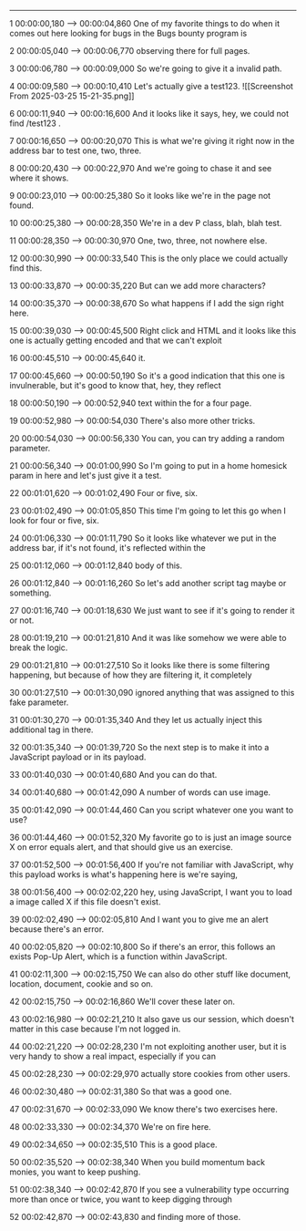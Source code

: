 







---

1
00:00:00,180 --> 00:00:04,860
One of my favorite things to do when it comes out here looking for bugs in the Bugs bounty program is

2
00:00:05,040 --> 00:00:06,770
observing there for full pages.

3
00:00:06,780 --> 00:00:09,000
So we're going to give it a invalid path.

4
00:00:09,580 --> 00:00:10,410
Let's actually give a test123.
![[Screenshot From 2025-03-25 15-21-35.png]]

6
00:00:11,940 --> 00:00:16,600
And it looks like it says, hey, we could not find /test123 .

7
00:00:16,650 --> 00:00:20,070
This is what we're giving it right now in the address bar to test one, two, three.

8
00:00:20,430 --> 00:00:22,970
And we're going to chase it and see where it shows.

9
00:00:23,010 --> 00:00:25,380
So it looks like we're in the page not found.

10
00:00:25,380 --> 00:00:28,350
We're in a dev P class, blah, blah test.

11
00:00:28,350 --> 00:00:30,970
One, two, three, not nowhere else.

12
00:00:30,990 --> 00:00:33,540
This is the only place we could actually find this.

13
00:00:33,870 --> 00:00:35,220
But can we add more characters?

14
00:00:35,370 --> 00:00:38,670
So what happens if I add the sign right here.

15
00:00:39,030 --> 00:00:45,500
Right click and HTML and it looks like this one is actually getting encoded and that we can't exploit

16
00:00:45,510 --> 00:00:45,640
it.

17
00:00:45,660 --> 00:00:50,190
So it's a good indication that this one is invulnerable, but it's good to know that, hey, they reflect

18
00:00:50,190 --> 00:00:52,940
text within the for a four page.

19
00:00:52,980 --> 00:00:54,030
There's also more other tricks.

20
00:00:54,030 --> 00:00:56,330
You can, you can try adding a random parameter.

21
00:00:56,340 --> 00:01:00,990
So I'm going to put in a home homesick param in here and let's just give it a test.

22
00:01:01,620 --> 00:01:02,490
Four or five, six.

23
00:01:02,490 --> 00:01:05,850
This time I'm going to let this go when I look for four or five, six.

24
00:01:06,330 --> 00:01:11,790
So it looks like whatever we put in the address bar, if it's not found, it's reflected within the

25
00:01:12,060 --> 00:01:12,840
body of this.

26
00:01:12,840 --> 00:01:16,260
So let's add another script tag maybe or something.

27
00:01:16,740 --> 00:01:18,630
We just want to see if it's going to render it or not.

28
00:01:19,210 --> 00:01:21,810
And it was like somehow we were able to break the logic.

29
00:01:21,810 --> 00:01:27,510
So it looks like there is some filtering happening, but because of how they are filtering it, it completely

30
00:01:27,510 --> 00:01:30,090
ignored anything that was assigned to this fake parameter.

31
00:01:30,270 --> 00:01:35,340
And they let us actually inject this additional tag in there.

32
00:01:35,340 --> 00:01:39,720
So the next step is to make it into a JavaScript payload or in its payload.

33
00:01:40,030 --> 00:01:40,680
And you can do that.

34
00:01:40,680 --> 00:01:42,090
A number of words can use image.

35
00:01:42,090 --> 00:01:44,460
Can you script whatever one you want to use?

36
00:01:44,460 --> 00:01:52,320
My favorite go to is just an image source X on error equals alert, and that should give us an exercise.

37
00:01:52,500 --> 00:01:56,400
If you're not familiar with JavaScript, why this payload works is what's happening here is we're saying,

38
00:01:56,400 --> 00:02:02,220
hey, using JavaScript, I want you to load a image called X if this file doesn't exist.

39
00:02:02,490 --> 00:02:05,810
And I want you to give me an alert because there's an error.

40
00:02:05,820 --> 00:02:10,800
So if there's an error, this follows an exists Pop-Up Alert, which is a function within JavaScript.

41
00:02:11,300 --> 00:02:15,750
We can also do other stuff like document, location, document, cookie and so on.

42
00:02:15,750 --> 00:02:16,860
We'll cover these later on.

43
00:02:16,980 --> 00:02:21,210
It also gave us our session, which doesn't matter in this case because I'm not logged in.

44
00:02:21,220 --> 00:02:28,230
I'm not exploiting another user, but it is very handy to show a real impact, especially if you can

45
00:02:28,230 --> 00:02:29,970
actually store cookies from other users.

46
00:02:30,480 --> 00:02:31,380
So that was a good one.

47
00:02:31,670 --> 00:02:33,090
We know there's two exercises here.

48
00:02:33,330 --> 00:02:34,370
We're on fire here.

49
00:02:34,650 --> 00:02:35,510
This is a good place.

50
00:02:35,520 --> 00:02:38,340
When you build momentum back monies, you want to keep pushing.

51
00:02:38,340 --> 00:02:42,870
If you see a vulnerability type occurring more than once or twice, you want to keep digging through

52
00:02:42,870 --> 00:02:43,830
and finding more of those.